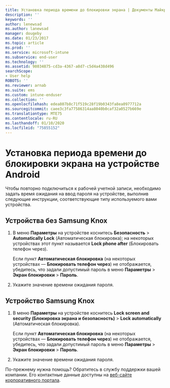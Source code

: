 ```yaml
---
title: Установка периода времени до блокировки экрана | Документы Майкрософт
description: ''
keywords: ''
author: lenewsad
ms.author: lanewsad
manager: dougeby
ms.date: 01/23/2017
ms.topic: article
ms.prod: ''
ms.service: microsoft-intune
ms.subservice: end-user
ms.technology: ''
ms.assetid: 98034875-cd3a-4367-a8d7-c5d4a438d496
searchScope:
- User help
ROBOTS: ''
ms.reviewer: arnab
ms.suite: ems
ms.custom: intune-enduser
ms.collection: ''
ms.openlocfilehash: edea807b8c71f519c28f19b0343fa8ea0977712a
ms.sourcegitcommit: caee3c3fa77586314aa8040b0caf32a0527b669e
ms.translationtype: MTE75
ms.contentlocale: ru-RU
ms.lasthandoff: 01/10/2020
ms.locfileid: "75855152"
---
```

# <a name="how-to-set-the-amount-of-time-before-your-android-device-locks-its-screen"></a>Установка периода времени до блокировки экрана на устройстве Android

Чтобы повторно подключиться к рабочей учетной записи, необходимо задать время ожидания на ввод пароля на устройстве, выполнив следующие инструкции, соответствующие типу используемого вами устройства.

## <a name="native-non-samsung-knox-device"></a>Устройства без Samsung Knox

1. В меню **Параметры** на устройстве коснитесь **Безопасность** &gt; **Automatically Lock** (Автоматическая блокировка); на некоторых устройствах этот пункт называется **Lock phone after** (Блокировать телефон через).

    Если пункт **Автоматическая блокировка** (на некоторых устройствах — **Блокировать телефон через**) не отображается, убедитесь, что задали допустимый пароль в меню **Параметры** &gt; **Экран блокировки** &gt; **Пароль**.

2. Укажите значение времени ожидания пароля.

## <a name="samsung-knox-device"></a>Устройство Samsung Knox

1. В меню **Параметры** на устройстве коснитесь **Lock screen and security (Блокировка экрана и безопасность)** &gt; **Lock automatically** (Автоматическая блокировка).

    Если пункт **Автоматическая блокировка** (на некоторых устройствах — **Блокировать телефон через**) не отображается, убедитесь, что задали допустимый пароль в меню **Параметры** &gt; **Экран блокировки** &gt; **Пароль**.

2. Укажите значение времени ожидания пароля.

По-прежнему нужна помощь? Обратитесь в службу поддержки вашей компании. Его контактные данные доступны на [веб-сайте корпоративного портала](https://go.microsoft.com/fwlink/?linkid=2010980).
